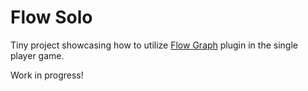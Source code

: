 # Flow Solo
Tiny project showcasing how to utilize [Flow Graph](https://github.com/MothCocoon/FlowGraph) plugin in the single player game. 

Work in progress!
